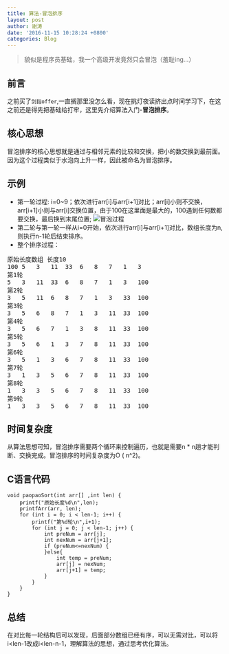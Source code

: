 ```yaml
---
title: 算法-冒泡排序
layout: post
author: 谢涛
date: '2016-11-15 10:28:24 +0800'
categories: Blog
---
```

>貌似是程序员基础，我一个高级开发竟然只会冒泡（羞耻ing...）

## 前言
之前买了``剑指offer``,一直搁那里没怎么看，现在挑灯夜读挤出点时间学习下，在这之前还是得先把基础给打牢，这里先介绍算法入门-**冒泡排序**。
## 核心思想
冒泡排序的核心思想就是通过与相邻元素的比较和交换，把小的数交换到最前面。因为这个过程类似于水泡向上升一样，因此被命名为冒泡排序。
## 示例
* 第一轮过程: i=0~9；依次进行arr[i]与arr[i+1]对比；arr[i]小则不交换，arr[i+1]小则与arr[i]交换位置，由于100在这里面是最大的，100遇到任何数都要交换，最后换到末尾位置;
![冒泡过程](http://upload-images.jianshu.io/upload_images/1319710-9213f24f29d2d142.png?imageMogr2/auto-orient/strip%7CimageView2/2/w/1240)
* 第二轮与第一轮一样从i=0开始，依次进行arr[i]与arr[i+1]对比，数组长度为n,则执行n-1轮后结束排序。
* 整个排序过程：
<pre>
原始长度数组 长度10
100	5	3	11	33	6	8	7	1	3	
第1轮
5	3	11	33	6	8	7	1	3	100	
第2轮
3	5	11	6	8	7	1	3	33	100	
第3轮
3	5	6	8	7	1	3	11	33	100	
第4轮
3	5	6	7	1	3	8	11	33	100	
第5轮
3	5	6	1	3	7	8	11	33	100	
第6轮
3	5	1	3	6	7	8	11	33	100	
第7轮
3	1	3	5	6	7	8	11	33	100	
第8轮
1	3	3	5	6	7	8	11	33	100	
第9轮
1	3	3	5	6	7	8	11	33	100	
</pre>

## 时间复杂度
从算法思想可知，冒泡排序需要两个循环来控制遍历，也就是需要n * n趟才能判断、交换完成。冒泡排序的时间复杂度为O ( n^2)。
## C语言代码
<pre><code>void paopaoSort(int arr[] ,int len) {
    printf("原始长度%d\n",len);
    printfArr(arr, len);
    for (int i = 0; i < len-1; i++) {
        printf("第%d轮\n",i+1);
        for (int j = 0; j < len-1; j++) {
            int preNum = arr[j];
            int nexNum = arr[j+1];
            if (preNum<=nexNum) {
            }else{
                int temp = preNum;
                arr[j] = nexNum;
                arr[j+1] = temp;
            }
        }
    }
}
</code></pre>
## 总结
在对比每一轮结构后可以发现，后面部分数组已经有序，可以无需对比，可以将i<len-1改成i<len-n-1，理解算法的思想，通过思考优化算法。